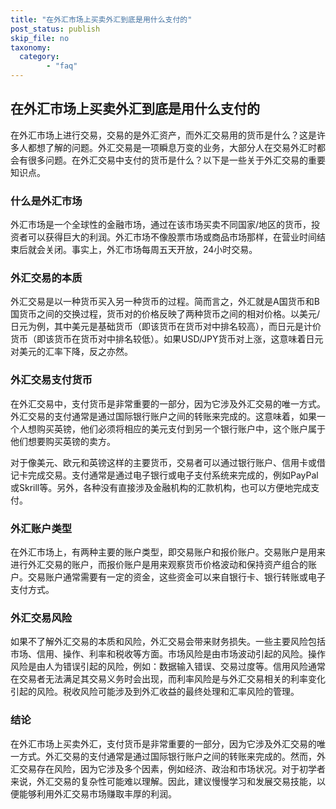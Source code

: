 ```yaml
---
title: "在外汇市场上买卖外汇到底是用什么支付的"
post_status: publish
skip_file: no
taxonomy:
  category:
        - "faq"
---
```


## 在外汇市场上买卖外汇到底是用什么支付的

在外汇市场上进行交易，交易的是外汇资产，而外汇交易用的货币是什么？这是许多人都想了解的问题。外汇交易是一项瞬息万变的业务，大部分人在交易外汇时都会有很多问题。在外汇交易中支付的货币是什么？以下是一些关于外汇交易的重要知识点。

### 什么是外汇市场

外汇市场是一个全球性的金融市场，通过在该市场买卖不同国家/地区的货币，投资者可以获得巨大的利润。外汇市场不像股票市场或商品市场那样，在营业时间结束后就会关闭。事实上，外汇市场每周五天开放，24小时交易。

### 外汇交易的本质

外汇交易是以一种货币买入另一种货币的过程。简而言之，外汇就是A国货币和B国货币之间的交换过程，货币对的价格反映了两种货币之间的相对价格。以美元/日元为例，其中美元是基础货币（即该货币在货币对中排名较高），而日元是计价货币（即该货币在货币对中排名较低）。如果USD/JPY货币对上涨，这意味着日元对美元的汇率下降，反之亦然。

### 外汇交易支付货币

在外汇交易中，支付货币是非常重要的一部分，因为它涉及外汇交易的唯一方式。外汇交易的支付通常是通过国际银行账户之间的转账来完成的。这意味着，如果一个人想购买英镑，他们必须将相应的美元支付到另一个银行账户中，这个账户属于他们想要购买英镑的卖方。

对于像美元、欧元和英镑这样的主要货币，交易者可以通过银行账户、信用卡或借记卡完成交易。支付通常是通过电子银行或电子支付系统来完成的，例如PayPal或Skrill等。另外，各种没有直接涉及金融机构的汇款机构，也可以方便地完成支付。

### 外汇账户类型

在外汇市场上，有两种主要的账户类型，即交易账户和报价账户。交易账户是用来进行外汇交易的账户，而报价账户是用来观察货币价格波动和保持资产组合的账户。交易账户通常需要有一定的资金，这些资金可以来自银行卡、银行转账或电子支付方式。

### 外汇交易风险

如果不了解外汇交易的本质和风险，外汇交易会带来财务损失。一些主要风险包括市场、信用、操作、利率和税收等方面。市场风险是由市场波动引起的风险。操作风险是由人为错误引起的风险，例如：数据输入错误、交易过度等。信用风险通常在交易者无法满足其交易义务时会出现，而利率风险是与外汇交易相关的利率变化引起的风险。税收风险可能涉及到外汇收益的最终处理和汇率风险的管理。

### 结论

在外汇市场上买卖外汇，支付货币是非常重要的一部分，因为它涉及外汇交易的唯一方式。外汇交易的支付通常是通过国际银行账户之间的转账来完成的。然而，外汇交易存在风险，因为它涉及多个因素，例如经济、政治和市场状况。对于初学者来说，外汇交易的复杂性可能难以理解。因此，建议慢慢学习和发展交易技能，以便能够利用外汇交易市场赚取丰厚的利润。
